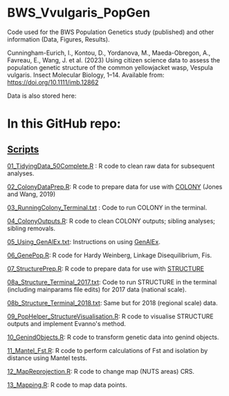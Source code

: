 # BWS_Vvulgaris_PopGen
Code used for the BWS Population Genetics study (published) and other information (Data, Figures, Results). 

Cunningham-Eurich, I., Kontou, D., Yordanova, M., Maeda-Obregon, A., Favreau, E., Wang, J. et al. (2023) Using citizen science data to assess the population genetic structure of the common yellowjacket wasp, Vespula vulgaris. Insect Molecular Biology, 1–14. Available from: https://doi.org/10.1111/imb.12862

Data is also stored here: 

# In this GitHub repo:

## [Scripts](https://github.com/iona-ce/BWS_Vvulgaris_PopGen/tree/main/Scripts) 

[01_TidyingData_50Complete.R](https://github.com/iona-ce/BWS_Vvulgaris_PopGen/blob/main/Scripts/01_TidyingData_50Complete.R) : R code to clean raw data for subsequent analyses.

[02_ColonyDataPrep.R](https://github.com/iona-ce/BWS_Vvulgaris_PopGen/blob/main/Scripts/02_ColonyDataPrep.R): R code to prepare data for use with [COLONY](https://www.zsl.org/about-zsl/resources/software/colony) (Jones and Wang, 2019)

[03_RunningColony_Terminal.txt](https://github.com/iona-ce/BWS_Vvulgaris_PopGen/blob/main/Scripts/03_RunningColony_Terminal.txt) : Code to run COLONY in the terminal. 

[04_ColonyOutputs.R](https://github.com/iona-ce/BWS_Vvulgaris_PopGen/blob/main/Scripts/04_ColonyOutputs.R): R code to clean COLONY outputs; sibling analyses; sibling removals. 

[05_Using_GenAlEx.txt](https://github.com/iona-ce/BWS_Vvulgaris_PopGen/blob/main/Scripts/05_Using_GenAlEx.txt): Instructions on using [GenAlEx](https://biology-assets.anu.edu.au/GenAlEx/Welcome.html). 

[06_GenePop.R](https://github.com/iona-ce/BWS_Vvulgaris_PopGen/blob/main/Scripts/06_GenePop.R): R code for Hardy Weinberg, Linkage Disequilibrium, Fis. 

[07_StructurePrep.R](https://github.com/iona-ce/BWS_Vvulgaris_PopGen/blob/main/Scripts/07_StructurePrep.R): R code to prepare data for use with [STRUCTURE](https://web.stanford.edu/group/pritchardlab/structure.html) 

[08a_Structure_Terminal_2017.txt](https://github.com/iona-ce/BWS_Vvulgaris_PopGen/blob/main/Scripts/08a_Structure_Terminal_2017.txt): Code to run STRUCTURE in the terminal (including mainparams file edits) for 2017 data (national scale).

[08b_Structure_Terminal_2018.txt](https://github.com/iona-ce/BWS_Vvulgaris_PopGen/blob/main/Scripts/08b_Structure_Terminal_2018.txt): Same but for 2018 (regional scale) data. 

[09_PopHelper_StructureVisualisation.R](https://github.com/iona-ce/BWS_Vvulgaris_PopGen/blob/main/Scripts/09_PopHelper_StructureVisualisation.R): R code to visualise STRUCTURE outputs and implement Evanno's method. 

[10_GenindObjects.R](https://github.com/iona-ce/BWS_Vvulgaris_PopGen/blob/main/Scripts/10_GenindObjects.R): R code to transform genetic data into genind objects.

[11_Mantel_Fst.R](https://github.com/iona-ce/BWS_Vvulgaris_PopGen/blob/main/Scripts/11_Mantel_Fst.R): R code to perform calculations of Fst and isolation by distance using Mantel tests.

[12_MapReprojection.R](https://github.com/iona-ce/BWS_Vvulgaris_PopGen/blob/main/Scripts/12_MapReprojection.R): R code to change map (NUTS areas) CRS.

[13_Mapping.R](https://github.com/iona-ce/BWS_Vvulgaris_PopGen/blob/main/Scripts/13_Mapping.R): R code to map data points. 
